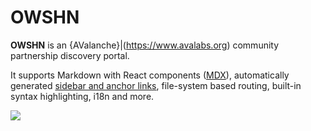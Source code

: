 # OWSHN

**OWSHN** is an {AValanche}|(https://www.avalabs.org) community partnership discovery portal.

It supports Markdown with React components ([MDX](/docs/mdx)), automatically generated [sidebar and anchor links](/docs/anchors), file-system based routing, built-in syntax highlighting, i18n and more.

![](/demo.png)

